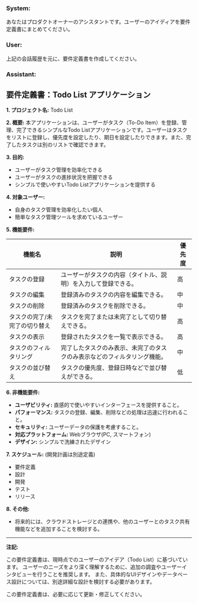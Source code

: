 ### System:
あなたはプロダクトオーナーのアシスタントです。ユーザーのアイディアを要件定義書にまとめてください。

### User:
上記の会話履歴を元に、要件定義書を作成してください。

### Assistant:
## 要件定義書：Todo List アプリケーション

**1. プロジェクト名:** Todo List

**2. 概要:**
本アプリケーションは、ユーザーがタスク（To-Do Item）を登録、管理、完了できるシンプルなTodo Listアプリケーションです。ユーザーはタスクをリストに登録し、優先度を設定したり、期日を設定したりできます。また、完了したタスクは別のリストで確認できます。

**3. 目的:**
* ユーザーがタスク管理を効率化できる
* ユーザーがタスクの進捗状況を把握できる
* シンプルで使いやすいTodo Listアプリケーションを提供する

**4. 対象ユーザー:**
* 自身のタスク管理を効率化したい個人
* 簡単なタスク管理ツールを求めているユーザー

**5. 機能要件:**

| 機能名                 | 説明                                                              | 優先度 |
| ----------------------- | ----------------------------------------------------------------- | ------ |
| タスクの登録            | ユーザーがタスクの内容（タイトル、説明）を入力して登録できる。              | 高      |
| タスクの編集            | 登録済みのタスクの内容を編集できる。                               | 中      |
| タスクの削除            | 登録済みのタスクを削除できる。                               | 中      |
| タスクの完了/未完了の切り替え | タスクを完了または未完了として切り替えできる。                       | 高      |
| タスクの表示           | 登録されたタスクを一覧で表示できる。                              | 高      |
| タスクのフィルタリング | 完了したタスクのみ表示、未完了のタスクのみ表示などのフィルタリング機能。 | 中      |
| タスクの並び替え        | タスクの優先度、登録日時などで並び替えができる。                        | 低      |

**6. 非機能要件:**

* **ユーザビリティ:** 直感的で使いやすいインターフェースを提供すること。
* **パフォーマンス:** タスクの登録、編集、削除などの処理は迅速に行われること。
* **セキュリティ:** ユーザーデータの保護を考慮すること。
* **対応プラットフォーム:** Webブラウザ(PC, スマートフォン)
* **デザイン:** シンプルで洗練されたデザイン

**7. スケジュール:** (開発計画は別途定義)
* 要件定義
* 設計
* 開発
* テスト
* リリース

**8. その他:**
* 将来的には、クラウドストレージとの連携や、他のユーザーとのタスク共有機能などを追加することを検討する。

---

**注記:**

この要件定義書は、現時点でのユーザーのアイデア（Todo List）に基づいています。 ユーザーのニーズをより深く理解するために、追加の調査やユーザーインタビューを行うことを推奨します。  また、具体的なUIデザインやデータベース設計については、別途詳細な設計を検討する必要があります。

この要件定義書は、必要に応じて更新・修正してください。
